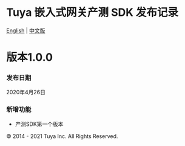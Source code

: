 # Tuya 嵌入式网关产测 SDK 发布记录

[English](CHANGELOG.md) | [中文版](CHANGELOG_cn.md)

# 版本1.0.0

### 发布日期

2020年4月26日

### 新增功能

- 产测SDK第一个版本

<div>
        &copy; 2014 - 2021 Tuya Inc. All Rights Reserved.
</div>